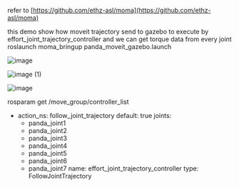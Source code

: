 refer to [https://github.com/ethz-asl/moma](https://github.com/ethz-asl/moma)

this demo show how moveit trajectory send to gazebo to execute by effort_joint_trajectory_controller and we can get torque data from every joint
roslaunch moma_bringup panda_moveit_gazebo.launch

![image](https://user-images.githubusercontent.com/13350158/169549138-28c8346b-6dc1-4971-bde7-f68993d420f6.png)


![image (1)](https://user-images.githubusercontent.com/13350158/169549254-9b835cc2-8fa6-4550-a9cf-6754a42f2c7f.png)


![image](https://user-images.githubusercontent.com/13350158/169553631-41039513-83e3-45c2-840f-3557d0ca4ad9.png)

 rosparam get /move_group/controller_list
 
- action_ns: follow_joint_trajectory
  default: true
  joints:
  - panda_joint1
  - panda_joint2
  - panda_joint3
  - panda_joint4
  - panda_joint5
  - panda_joint6
  - panda_joint7
  name: effort_joint_trajectory_controller
  type: FollowJointTrajectory
